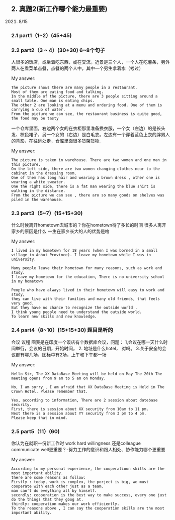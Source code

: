
## 2.	真题2(新工作哪个能力最重要)
2021. 8/15
### 2.1	part1（1~2）(45+45)
### 2.2	part2（3 ~ 4）(30+30) 6~8个句子

人很多的饭店，或坐着吃东西，或在交流。近景是三个人，一个人在吃薯条，另外两人在看菜单点餐，点餐的两个人中，其中一个男生拿着水（考过）

My answer:

```
The picture shows there are many people in a restaurant. 
Most of them are eating food and talking. 
In the middle of the picture, there are 3 people sitting around a small table. One man is eating chips. 
The other 2 are looking at a menu and ordering food. One of them is carrying a cup of water.
From the picture we can see, the restaurant business is quite good, the food may be tasty
```

一个仓库里面，右边两个女的在衣柜那里准备换衣服，一个女（左边）的是长头发、棕色裙子，另一个女的（右边）是白毛衣。左边有一个穿着蓝色上衣的胖男人的背影，在往远处走，仓库里面很多货架货物. 

My answer:

```
The picture is taken in warehouse. There are two women and one man in this picture. 
On the left side, there are two women changing clothes near to the cabinet in the dressing room. 
One of them has long hair and wearing a brown dress , other one is wearing a white sweater. 
One the right side, there is a fat man wearing the blue shirt is walking in the distance. 
From the picture we can see , there aro so many goods on shelves was piled in the warehouse.
```

### 2.3	part3（5~7）(15+15+30)
什么时候离开hometown去城市的？你在hometown待了多长的时间
很多人离开家乡的原因是什么
一生在家乡长大的人的优势是啥

My answer:

```
I lived in my hometown for 18 years (when I was borned in a small village in Anhui Province). I leave my hometown while I was in university.

Many people leave their hometown for many reasons, such as work and study. 
I leave my hometown for the education, There is no university school in my hometown

People who have always lived in their hometown will easy to work and study, 
they can live with their families and many old friends, that feels very good. 
But they have no chance to recognize the outside world . 
I think young people need to understand the outside world. 
To learn new skills and new knowledge.
```

### 2.4	part4（8~10）(15+15+30) 题目是听的
会议 议程
图表是在印度一个饭店有个数据库会议，问题：
1,会议在哪一天什么时间举行，会议的日期，开始时间，
2. 地址是什么hotel， 对吗。
3.关于安全的会议都有哪几场，图标中有2场，上午和下午都一场

My answer:

```
Hello Sir, The XX DataBase Meeting will be held on May The 20th The meeting opens from 9 am to 5 am on Monday.

No, I am sorry , I am afraid that XX DataBase Meeting is Held in The Crown Hotel. Please remember that.

Yes, according to information, There are 2 session about datebase security. 
First, there is session about XX security from 10am to 11 pm. 
Next there is a session about YY security from 3 pm to 4 pm. 
Please keep that in mind.
```

### 2.5	part5（11）(60)
你认为在就职一份新工作时   work hard willingness 还是colleague communicate well更重要？-努力工作的意识和跟人相处、协作能力哪个更重要

My answer:

```
According to my personal experience, the cooperatioon skills are the most important ability. 
there are some reasons as follow:
Firstly : today, work is complex, the porject is big, we must cooperate with each other just as a team. 
man can't do eveything all by himself. 
secondly: cooperation is the best way to make success, every one just do the things that they goog at. 
thirdly: cooperation makes our work efficiently. 
To the reasons above , I can say the cooperation skills are the most important ability.
```
